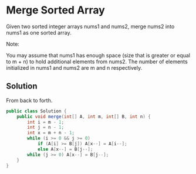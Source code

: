 # Merge Sorted Array

Given two sorted integer arrays nums1 and nums2, merge nums2 into nums1 as one sorted array.

Note:

You may assume that nums1 has enough space (size that is greater or equal to m + n) to hold additional elements from nums2. The number of elements initialized in nums1 and nums2 are m and n respectively.

## Solution

From back to forth.

```java
public class Solution {
    public void merge(int[] A, int m, int[] B, int n) {
        int i = m - 1;
        int j = n - 1;
        int x = m + n - 1;
        while (i >= 0 && j >= 0)
            if (A[i] >= B[j]) A[x--] = A[i--];
            else A[x--] = B[j--];
        while (j >= 0) A[x--] = B[j--];
    }
}
```